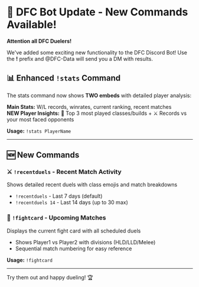 # 🚀 DFC Bot Update - New Commands Available!

**Attention all DFC Duelers!**

We've added some exciting new functionality to the DFC Discord Bot! Use the **!** prefix and @DFC-Data will send you a DM with results.

## 📊 **Enhanced `!stats` Command**

The stats command now shows **TWO embeds** with detailed player analysis:

**Main Stats:** W/L records, winrates, current ranking, recent matches  
**NEW Player Insights:** 🎲 Top 3 most played classes/builds + ⚔️ Records vs your most faced opponents

**Usage:** `!stats PlayerName`

---

## 🆕 **New Commands**

### ⚔️ `!recentduels` - Recent Match Activity
Shows detailed recent duels with class emojis and match breakdowns
- `!recentduels` - Last 7 days (default)
- `!recentduels 14` - Last 14 days (up to 30 max)

### 🥊 `!fightcard` - Upcoming Matches
Displays the current fight card with all scheduled duels
- Shows Player1 vs Player2 with divisions (HLD/LLD/Melee)
- Sequential match numbering for easy reference

**Usage:** `!fightcard`

---

Try them out and happy dueling! 🏆
